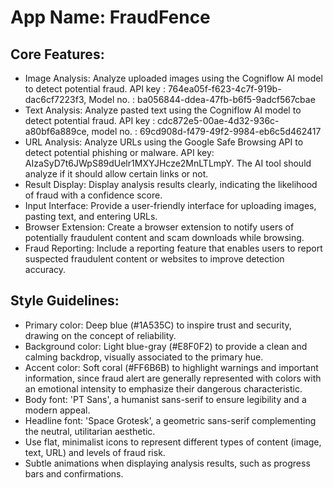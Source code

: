 # **App Name**: FraudFence

## Core Features:

- Image Analysis: Analyze uploaded images using the Cogniflow AI model to detect potential fraud. API key : 764ea05f-f623-4c7f-919b-dac6cf7223f3, Model no. : ba056844-ddea-47fb-b6f5-9adcf567cbae
- Text Analysis: Analyze pasted text using the Cogniflow AI model to detect potential fraud. API key : cdc872e5-00ae-4d32-936c-a80bf6a889ce, model no. : 69cd908d-f479-49f2-9984-eb6c5d462417
- URL Analysis: Analyze URLs using the Google Safe Browsing API to detect potential phishing or malware. API key: AIzaSyD7t6JWpS89dUelr1MXYJHcze2MnLTLmpY.  The AI tool should analyze if it should allow certain links or not.
- Result Display: Display analysis results clearly, indicating the likelihood of fraud with a confidence score.
- Input Interface: Provide a user-friendly interface for uploading images, pasting text, and entering URLs.
- Browser Extension: Create a browser extension to notify users of potentially fraudulent content and scam downloads while browsing.
- Fraud Reporting: Include a reporting feature that enables users to report suspected fraudulent content or websites to improve detection accuracy.

## Style Guidelines:

- Primary color: Deep blue (#1A535C) to inspire trust and security, drawing on the concept of reliability.
- Background color: Light blue-gray (#E8F0F2) to provide a clean and calming backdrop, visually associated to the primary hue.
- Accent color: Soft coral (#FF6B6B) to highlight warnings and important information, since fraud alert are generally represented with colors with an emotional intensity to emphasize their dangerous characteristic.
- Body font: 'PT Sans', a humanist sans-serif to ensure legibility and a modern appeal.
- Headline font: 'Space Grotesk', a geometric sans-serif complementing the neutral, utilitarian aesthetic.
- Use flat, minimalist icons to represent different types of content (image, text, URL) and levels of fraud risk.
- Subtle animations when displaying analysis results, such as progress bars and confirmations.